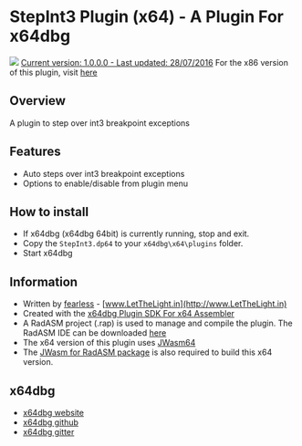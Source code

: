 # StepInt3 Plugin (x64) - A Plugin For x64dbg

![](https://github.com/mrfearless/StepInt3-Plugin-x64/blob/master/images/StepInt3.png) [Current version: 1.0.0.0 - Last updated: 28/07/2016](https://github.com/mrfearless/StepInt3-x64/releases/latest) For the x86 version of this plugin, visit [here](https://github.com/mrfearless/StepInt3-Plugin-x86)

## Overview

A plugin to step over int3 breakpoint exceptions

## Features

* Auto steps over int3 breakpoint exceptions
* Options to enable/disable from plugin menu

## How to install

* If x64dbg (x64dbg 64bit) is currently running, stop and exit.
* Copy the `StepInt3.dp64` to your `x64dbg\x64\plugins` folder.
* Start x64dbg

## Information

* Written by [fearless](https://github.com/mrfearless)  - [www.LetTheLight.in](http://www.LetTheLight.in)
* Created with the [x64dbg Plugin SDK For x64 Assembler](https://github.com/mrfearless/x64dbg-Plugin-SDK-For-x64-Assembler)
* A RadASM project (.rap) is used to manage and compile the plugin. The RadASM IDE can be downloaded [here](http://www.softpedia.com/get/Programming/File-Editors/RadASM.shtml)
* The x64 version of this plugin uses [JWasm64](http://masm32.com/board/index.php?topic=3795.0)
* The [JWasm for RadASM package](http://masm32.com/board/index.php?topic=4162.0) is also required to build this x64 version.

## x64dbg
* [x64dbg website](http://x64dbg.com)
* [x64dbg github](https://github.com/x64dbg/x64dbg)
* [x64dbg gitter](https://gitter.im/x64dbg/x64dbg)
